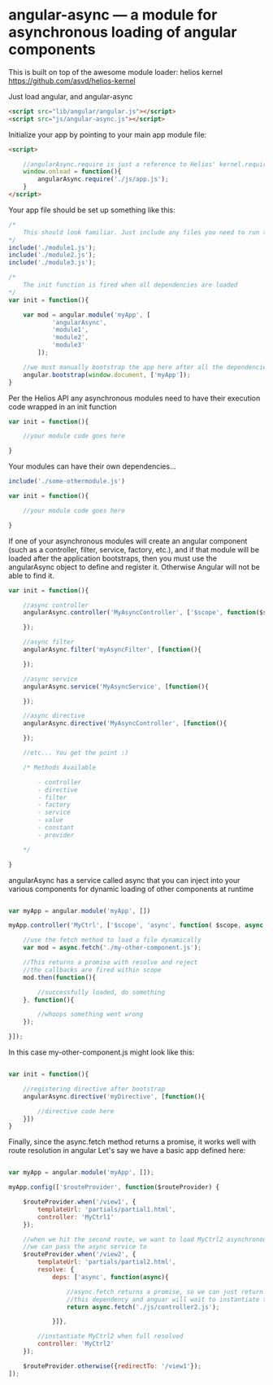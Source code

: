 # angular-async — a module for asynchronous loading of angular components

This is built on top of the awesome module loader: helios kernel https://github.com/asvd/helios-kernel

Just load angular, and angular-async

```html
<script src="lib/angular/angular.js"></script>
<script src="js/angular-async.js"></script>
```

Initialize your app by pointing to your main app module file:

```html
<script>

    //angularAsync.require is just a reference to Helios' kernel.require
    window.onload = function(){
        angularAsync.require('./js/app.js');
    }
</script>
```

Your app file should be set up something like this:

```javascript
/*
    This should look familiar. Just include any files you need to run the code in the init function.
*/
include('./module1.js');
include('./module2.js');
include('./module3.js');

/*
    The init function is fired when all dependencies are loaded
*/
var init = function(){

    var mod = angular.module('myApp', [
            'angularAsync',
            'module1',
            'module2',
            'module3'
        ]);

    //we must manually bootstrap the app here after all the dependencies have loaded
    angular.bootstrap(window.document, ['myApp']);
}
```

Per the Helios API any asynchronous modules need to have their execution code wrapped in an init function

```javascript
var init = function(){

    //your module code goes here

}
```

Your modules can have their own dependencies...

```javascript
include('./some-othermodule.js')

var init = function(){

    //your module code goes here

}
```

If one of your asynchronous modules will create an angular component (such as a controller, filter, service, factory, etc.),
and if that module will be loaded after the application bootstraps,
then you must use the angularAsync object to define and register it. Otherwise Angular will not be able to find it.

```javascript
var init = function(){

    //async controller
    angularAsync.controller('MyAsyncController', ['$scope', function($scope){

    });

    //async filter
    angularAsync.filter('myAsyncFilter', [function(){

    });

    //async service
    angularAsync.service('MyAsyncService', [function(){

    });

    //async directive
    angularAsync.directive('MyAsyncController', [function(){

    });

    //etc... You get the point :)

    /* Methods Available

        - controller
        - directive
        - filter
        - factory
        - service
        - value
        - constant
        - provider

    */

}
```

angularAsync has a service called async that you can inject into your various components for dynamic loading of other components at runtime

```javascript

var myApp = angular.module('myApp', [])

myApp.controller('MyCtrl', ['$scope', 'async', function( $scope, async ){

    //use the fetch method to load a file dynamically
    var mod = async.fetch('./my-other-component.js');

    //This returns a promise with resolve and reject
    //the callbacks are fired within scope
    mod.then(function(){

        //successfully loaded, do something
    }, function(){

        //whoops something went wrong
    });

}]);
```

In this case my-other-component.js might look like this:

```javascript

var init = function(){

    //registering directive after bootstrap
    angularAsync.directive('myDirective', [function(){

        //directive code here
    }])
}
```

Finally, since the async.fetch method returns a promise, it works well with route resolution in angular
Let's say we have a basic app defined here:

```javascript

var myApp = angular.module('myApp', []);

myApp.config(['$routeProvider', function($routeProvider) {

    $routeProvider.when('/view1', {
        templateUrl: 'partials/partial1.html',
        controller: 'MyCtrl1'
    });

    //when we hit the second route, we want to load MyCtrl2 asynchronously
    //we can pass the async service to
    $routeProvider.when('/view2', {
        templateUrl: 'partials/partial2.html',
        resolve: {
            deps: ['async', function(async){

                //async.fetch returns a promise, so we can just return it from
                //this dependency and anguar will wait to instantiate the controller
                return async.fetch('./js/controller2.js');

            }]},

        //instantiate MyCtrl2 when full resolved
        controller: 'MyCtrl2'
    });

    $routeProvider.otherwise({redirectTo: '/view1'});
]);
```




